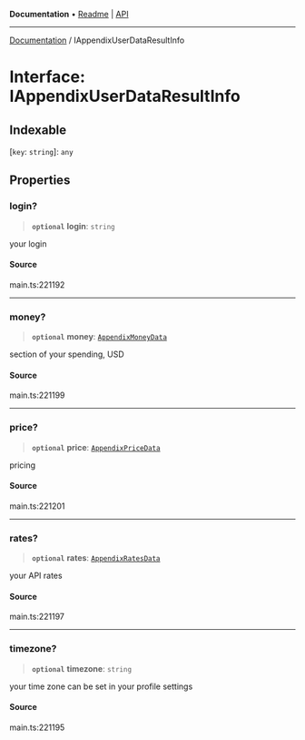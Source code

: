 **Documentation** • [Readme](../README.md) \| [API](../globals.md)

***

[Documentation](../README.md) / IAppendixUserDataResultInfo

# Interface: IAppendixUserDataResultInfo

## Indexable

 \[`key`: `string`\]: `any`

## Properties

### login?

> **`optional`** **login**: `string`

your login

#### Source

main.ts:221192

***

### money?

> **`optional`** **money**: [`AppendixMoneyData`](../classes/AppendixMoneyData.md)

section of your spending, USD

#### Source

main.ts:221199

***

### price?

> **`optional`** **price**: [`AppendixPriceData`](../classes/AppendixPriceData.md)

pricing

#### Source

main.ts:221201

***

### rates?

> **`optional`** **rates**: [`AppendixRatesData`](../classes/AppendixRatesData.md)

your API rates

#### Source

main.ts:221197

***

### timezone?

> **`optional`** **timezone**: `string`

your time zone
can be set in your profile settings

#### Source

main.ts:221195

